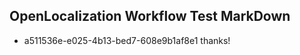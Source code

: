 ## OpenLocalization Workflow Test MarkDown
* a511536e-e025-4b13-bed7-608e9b1af8e1 thanks!

<!--HONumber=Nov16_HO2-->


